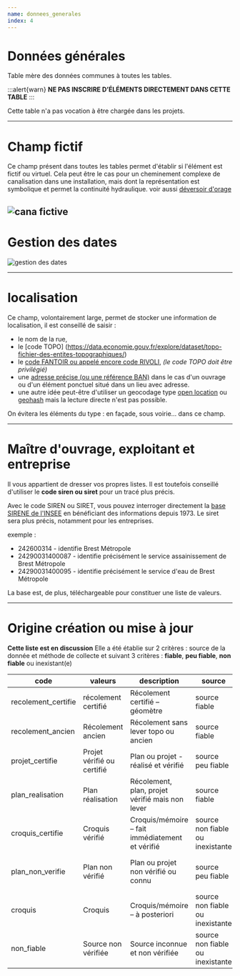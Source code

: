 ```yaml
---
name: donnees_generales
index: 4
---
```

# Données générales

Table mère des données communes à toutes les tables.

:::alert{warn}
**NE PAS INSCRIRE D’ÉLÉMENTS DIRECTEMENT DANS CETTE TABLE**
:::

Cette table n'a pas vocation à être chargée dans les projets.

---

# Champ fictif

Ce champ présent dans toutes les tables permet d'établir si l'élément est fictif ou virtuel. Cela peut être le cas pour un cheminement complexe de canalisation dans une installation, mais dont la représentation est symbolique et permet la continuité hydraulique. voir aussi [déversoir d'orage](/FAQ/deversoir_orage)

![cana fictive](images/modele/cana_fictive1.png)
---

# Gestion des dates

![gestion des dates](images/modele/gestion_des_dates.png)

---

# localisation

Ce champ, volontairement large, permet de stocker une information de localisation, il est conseillé de saisir :
* le nom de la rue, 
* le [code TOPO] (https://data.economie.gouv.fr/explore/dataset/topo-fichier-des-entites-topographiques/)
* le [code FANTOIR ou appelé encore code RIVOLI](https://adresse.data.gouv.fr/fantoir), _(le code TOPO doit être privilégié)_
* une [adresse précise (ou une référence BAN)](https://adresse.data.gouv.fr/donnees-nationales) dans le cas d'un ouvrage ou d'un élément ponctuel situé dans un lieu avec adresse.
* une autre idée peut-être d'utiliser un geocodage type [open location](https://fr.wikipedia.org/wiki/Open_Location_Code) ou [geohash](https://fr.wikipedia.org/wiki/Geohash) mais la lecture directe n'est pas possible.

On évitera les éléments du type : en façade, sous voirie… dans ce champ.

---

# Maître d'ouvrage, exploitant et entreprise

Il vous appartient de dresser vos propres listes. Il est toutefois conseillé d'utiliser le **code siren ou siret** pour un tracé plus précis.

Avec le code SIREN ou SIRET, vous pouvez interroger directement la [base SIRENE de l'INSEE](https://www.sirene.fr/sirene/public/recherche) en bénéficiant des informations depuis 1973. Le siret sera plus précis, notamment pour les entreprises.

exemple :

- 242600314 - identifie Brest Métropole
- 24290031400087 - identifie précisément le service assainissement de Brest Métropole
- 24290031400095 - identifie précisément le service d'eau de Brest Métropole

La base est, de plus, téléchargeable pour constituer une liste de valeurs.

---

# Origine création ou mise à jour

**Cette liste est en discussion**
Elle a été établie sur 2 critères : source de la donnée et méthode de collecte et suivant 3 critères : **fiable**, **peu fiable**, **non fiable** ou inexistant(e)

| code                | valeurs                    | description                                     | source                           | collecte                           |
| ------------------- | -------------------------- | ----------------------------------------------- | -------------------------------- | ---------------------------------- |
| recolement_certifie | récolement certifié        | Récolement certifié – géomètre                  | source fiable                    | collecte fiable                    |
| recolement_ancien   | Récolement ancien          | Récolement sans lever topo ou ancien            | source fiable                    | collecte peu fiable                |
| projet_certifie     | Projet vérifié ou certifié | Plan ou projet -réalisé et vérifié              | source peu fiable                | collecte fiable                    |
| plan_realisation    | Plan réalisation           | Récolement, plan, projet vérifié mais non lever | source fiable                    | collecte non fiable ou inexistante |
| croquis_certifie    | Croquis vérifié            | Croquis/mémoire – fait immédiatement et vérifié | source non fiable ou inexistante | collecte fiable                    |
| plan_non_verifie    | Plan non vérifié           | Plan ou projet non vérifié ou connu             | source peu fiable                | collecte non fiable ou inexistante |
| croquis             | Croquis                    | Croquis/mémoire – à posteriori                  | source non fiable ou inexistante | collecte peu fiable                |
| non_fiable          | Source non vérifiée        | Source inconnue et non vérifiée                 | source non fiable ou inexistante | collecte non fiable ou inexistante |

